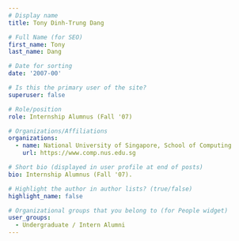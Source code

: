 ```yaml
---
# Display name
title: Tony Dinh-Trung Dang

# Full Name (for SEO) 
first_name: Tony
last_name: Dang

# Date for sorting
date: '2007-00'

# Is this the primary user of the site?
superuser: false

# Role/position
role: Internship Alumnus (Fall '07)

# Organizations/Affiliations
organizations:
  - name: National University of Singapore, School of Computing
    url: https://www.comp.nus.edu.sg

# Short bio (displayed in user profile at end of posts)
bio: Internship Alumnus (Fall '07). 

# Highlight the author in author lists? (true/false)
highlight_name: false

# Organizational groups that you belong to (for People widget)
user_groups:
  - Undergraduate / Intern Alumni
---
```

